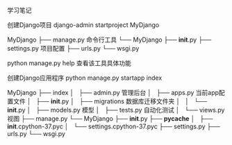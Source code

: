学习笔记

创建Django项目
django-admin startproject MyDjango

MyDjango
├── manage.py                   命令行工具
└── MyDjango
    ├── __init__.py
    ├── settings.py             项目配置
    ├── urls.py
    └── wsgi.py

python manage.py help           查看该工具具体功能

创建Django应用程序
python manage.py startapp index

MyDjango
├── index
│   ├── admin.py                管理后台
│   ├── apps.py                 当前app配置文件
│   ├── __init__.py
│   ├── migrations              数据库迁移文件夹
│   │   └── __init__.py
│   ├── models.py               模型
│   ├── tests.py                自动化测试
│   └── views.py                视图
├── manage.py
└── MyDjango
    ├── __init__.py
    ├── __pycache__
    │   ├── __init__.cpython-37.pyc
    │   └── settings.cpython-37.pyc
    ├── settings.py
    ├── urls.py
    └── wsgi.py


